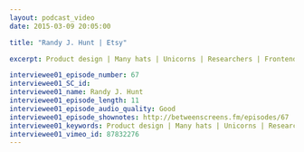 ```yaml
---
layout: podcast_video
date: 2015-03-09 20:05:00

title: "Randy J. Hunt | Etsy"

excerpt: Product design | Many hats | Unicorns | Researchers | Frontend | Etsy 

interviewee01_episode_number: 67
interviewee01_SC_id: 
interviewee01_name: Randy J. Hunt
interviewee01_episode_length: 11
interviewee01_episode_audio_quality: Good
interviewee01_episode_shownotes: http://betweenscreens.fm/episodes/67
interviewee01_keywords: Product design | Many hats | Unicorns | Researchers | Frontend | Etsy
interviewee01_vimeo_id: 87832276 
---
```

